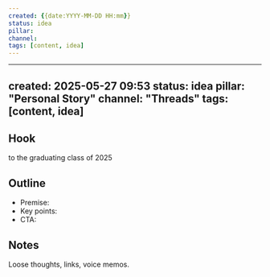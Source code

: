 ```yaml
---
created: {{date:YYYY-MM-DD HH:mm}}
status: idea
pillar: 
channel: 
tags: [content, idea]
---
```


---
created: 2025-05-27 09:53
status: idea
pillar: "Personal Story"
channel: "Threads"
tags: [content, idea]
---

## Hook  
to the graduating class of 2025

## Outline  
- Premise:  
- Key points:  
- CTA:  

## Notes  
Loose thoughts, links, voice memos.
